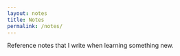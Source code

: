 ```yaml
---
layout: notes
title: Notes
permalink: /notes/
---
```


Reference notes that I write when learning something new.